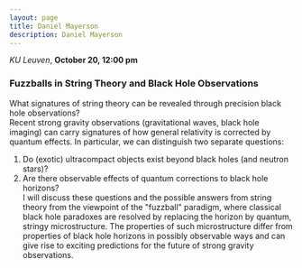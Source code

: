 ```yaml
---
layout: page
title: Daniel Mayerson
description: Daniel Mayerson
---
```


*KU Leuven*, **October 20, 12:00 pm**

### Fuzzballs in String Theory and Black Hole Observations

What signatures of string theory can be revealed through precision black hole observations?<br>
Recent strong gravity observations (gravitational waves, black hole imaging) can carry signatures of how general relativity is corrected by quantum effects. In particular, we can distinguish two separate questions:<br>
1) Do (exotic) ultracompact objects exist beyond black holes (and neutron stars)?<br>
2) Are there observable effects of quantum corrections to black hole horizons?<br>
I will discuss these questions and the possible answers from string theory from the viewpoint of the "fuzzball" paradigm, where classical black hole paradoxes are resolved by replacing the horizon by quantum, stringy microstructure. The properties of such microstructure differ from properties of black hole horizons in possibly observable ways and can give rise to exciting predictions for the future of strong gravity observations.

